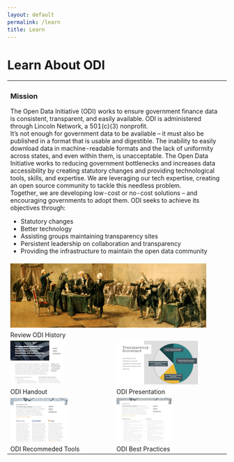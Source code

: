 ```yaml
---
layout: default
permalink: /learn
title: Learn
---
```


# Learn About ODI
<table align="center">
  <tr>
    <td colspan="2">
	<h3>Mission</h3>
	The Open Data Initiative (ODI) works to ensure government finance data is consistent, transparent, and easily available.
	ODI is administered through Lincoln Network, a 501(c)(3) nonprofit.<br>
	It’s not enough for government data to be available – it must also be published in a format that is usable and digestible. 
	The inability to easily download data in machine-readable formats and the lack of uniformity across states, and even within 
	them, is unacceptable. The Open Data Initiative works to reducing government bottlenecks and increases data accessibility by 
	creating statutory changes and providing technological tools, skills, and expertise. We are leveraging our tech expertise, 
	creating an open source community to tackle this needless problem.<br>
	Together, we are developing low-cost or no-cost solutions – and encouraging governments to adopt them.
	ODI seeks to achieve its objectives through:<br>
	<ul>
		<li>Statutory changes</li>
		<li>Better technology</li>
		<li>Assisting groups maintaining transparency sites</li>
		<li>Persistent leadership on collaboration and transparency</li>
		<li>Providing the infrastructure to maintain the open data community</li>
        </ul>
    </td>
  </tr>
  <tr>
    <td colspan="2"><a href="/history"><img src="/assets/img/continental-congress-hero-H-small.png" alt="ODI History"></a>
    </td>
  </tr>
  <tr>
    <td colspan="2">Review ODI History</td>
  </tr>
    <td><a href="/assets/doc/ODI-Handout.pdf"><img src="/assets/img/handout_icon.png" alt="ODI Handout"></a></td>
    <td><a href="/assets/doc/ODI-Presentation-r2.pdf"><img src="/assets/img/odi-presentation-icon.png" alt="ODI Presentation"></a></td>
  <tr>
    <td>ODI Handout</td>
    <td>ODI Presentation</td>
  <tr>
    <td><a href="/assets/doc/ODI_Recommended_Tools.pdf"><img src="/assets/img/tools_icon.png" alt="ODI Recommeded Tools"></a></td>
    <td><a href="/assets/doc/ODI-Best-Practices.pdf"><img src="/assets/img/practices_icon.png" alt="ODI Best Practices"></a></td>
  </tr>
  <tr>
    <td>ODI Recommeded Tools</td>
    <td>ODI Best Practices
  </tr>
</table>


